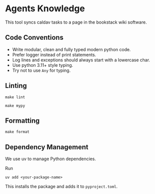 # Agents Knowledge

This tool syncs caldav tasks to a page in the bookstack wiki software.

## Code Conventions

- Write modular, clean and fully typed modern python code.
- Prefer logger instead of print statements.
- Log lines and exceptions should always start with a lowercase char.
- Use python 3.11+ style typing.
- Try not to use `Any` for typing.


## Linting
```
make lint
```

```
make mypy
```

## Formatting


```
make format
```

## Dependency Management

We use uv to manage Python dependencies.

Run

```
uv add <your-package-name>
```

This installs the package and adds it to `pyproject.toml`.
